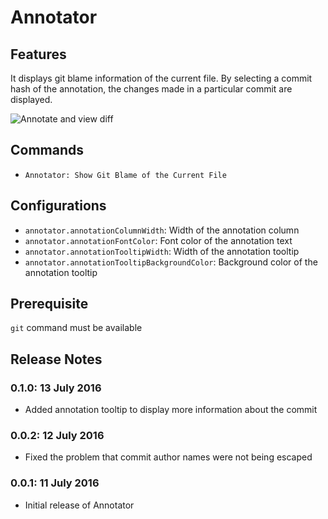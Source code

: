 # Annotator

## Features

It displays git blame information of the current file.
By selecting a commit hash of the annotation, the changes made in a particular commit are displayed.

![Annotate and view diff](https://raw.githubusercontent.com/ryu1kn/vscode-annotator/master/images/animations/annotate-code.gif)

## Commands

* `Annotator: Show Git Blame of the Current File`

## Configurations

* `annotator.annotationColumnWidth`: Width of the annotation column
* `annotator.annotationFontColor`: Font color of the annotation text
* `annotator.annotationTooltipWidth`: Width of the annotation tooltip
* `annotator.annotationTooltipBackgroundColor`: Background color of the annotation tooltip

## Prerequisite

`git` command must be available

## Release Notes

### 0.1.0: 13 July 2016

* Added annotation tooltip to display more information about the commit

### 0.0.2: 12 July 2016

* Fixed the problem that commit author names were not being escaped

### 0.0.1: 11 July 2016

* Initial release of Annotator
